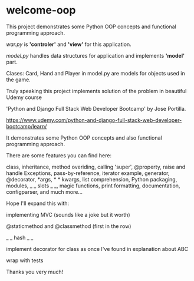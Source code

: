 # welcome-oop
This project demonstrates some Python OOP concepts and functional programming approach.

_war.py_ is **'controler'** and **'view'** for this application.

_model.py_ handles data structures for application and implements **'model'** part. 

Clases: Card, Hand and Player in model.py are models for objects used in the game.

Truly speaking this project implements solution of the problem in beautiful Udemy course

'Python and Django Full Stack Web Developer Bootcamp' by Jose Portilla.

https://www.udemy.com/python-and-django-full-stack-web-developer-bootcamp/learn/

It demonstrates some Python OOP concepts and also functional
programming approach.

There are some features you can find here:

class,
inheritance,
method overiding,
calling 'super',
@property,
raise and handle Exceptions,
pass-by-reference,
iterator example,
generator,
@decorator,
*args, * * kwargs,
list comprehension,
Python packaging,
modules,
_ _ slots _ _,
magic functions,
print formatting,
documentation,
configparser,
and much more...

Hope I'll expand this with:

implementing MVC (sounds like a joke but it worth)

@staticmethod and @classmethod (first in the row)

_ _ hash _ _

implement decorator for class as once I've found in explanation about ABC

wrap with tests

Thanks you very much!
